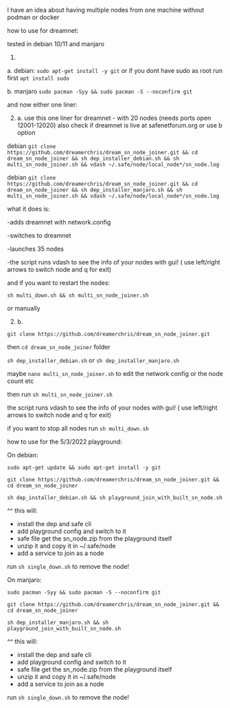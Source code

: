 I have an idea about having multiple nodes from one machine without podman or docker

how to use for dreamnet:

tested in debian 10/11 and manjaro

1. 
a. debian: `sudo apt-get install -y git` or if you dont have sudo as root run first `apt install sudo`

b. manjaro `sudo pacman -Syy && sudo pacman -S --noconfirm git`

and now either one liner:

2. a. 
use this one liner for dreamnet - with 20 nodes (needs ports open 12001-12020) also check if dreamnet is live at safenetforum.org or use b option

debian `git clone https://github.com/dreamerchris/dream_sn_node_joiner.git && cd dream_sn_node_joiner && sh dep_installer_debian.sh && sh multi_sn_node_joiner.sh && vdash ~/.safe/node/local_node*/sn_node.log`

debian `git clone https://github.com/dreamerchris/dream_sn_node_joiner.git && cd dream_sn_node_joiner && sh dep_installer_manjaro.sh && sh multi_sn_node_joiner.sh && vdash ~/.safe/node/local_node*/sn_node.log`

what it does is:

-adds dreamnet with network.config

-switches to dreamnet

-launches 35 nodes

-the script runs vdash to see the info of your nodes with gui! ( use left/right arrows to switch node and q for exit)

and if you want to restart the nodes:

`sh multi_down.sh && sh multi_sn_node_joiner.sh`

or manually

2. b. 

`git clone https://github.com/dreamerchris/dream_sn_node_joiner.git`

then `cd dream_sn_node_joiner` folder

`sh dep_installer_debian.sh` or `sh dep_installer_manjaro.sh`

maybe `nano multi_sn_node_joiner.sh` to edit the network config or the node count etc

then run `sh multi_sn_node_joiner.sh`

the script runs vdash to see the info of your nodes with gui! ( use left/right arrows to switch node and q for exit)

if you want to stop all nodes run `sh multi_down.sh`



how to use for the 5/3/2022 playground:

On debian:

`sudo apt-get update && sudo apt-get install -y git`

`git clone https://github.com/dreamerchris/dream_sn_node_joiner.git && cd dream_sn_node_joiner`

`sh dep_installer_debian.sh && sh playground_join_with_built_sn_node.sh`

^^ this will:
- install the dep and safe cli
- add playground config and switch to it
- safe file get the sn_node.zip from the playground itself
- unzip it and copy it in ~/.safe/node
- add a service to join as a node

run `sh single_down.sh` to remove the node! 



On manjaro:

`sudo pacman -Syy && sudo pacman -S --noconfirm git`

`git clone https://github.com/dreamerchris/dream_sn_node_joiner.git && cd dream_sn_node_joiner`

`sh dep_installer_manjaro.sh && sh playground_join_with_built_sn_node.sh`

^^ this will:
- install the dep and safe cli
- add playground config and switch to it
- safe file get the sn_node.zip from the playground itself
- unzip it and copy it in ~/.safe/node
- add a service to join as a node

run `sh single_down.sh` to remove the node!
